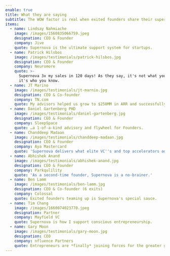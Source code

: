 ```yaml
---
enable: true
title: What they are saying
subtitle: The WOW factor is real when exited founders share their superpowers
items:
  - name: Lindsay Nahmiache
    image: /images/1560835066759.jpeg
    designation: CEO & Founder
    company: Jive
    quote: Supernova is the ultimate support system for startups.
  - name: Patrick Hilsbos
    image: /images/testimonials/patrick-hilsbos.jpg
    designation: CEO & Founder
    company: Neuromore
    quote: >-
      Supernova 3x my sales in 120 days! As they say, it's not what you know,
      it's who you know.
  - name: JT Marino
    image: /images/testimonials/jt-marnio.jpg
    designation: CEO & Co-founder
    company: TN.com
    quote: My advisors helped us grow to $250MM in ARR and successfully exit.
  - name: Daniel Gartenberg PHD
    image: /images/testimonials/daniel-gartenberg.jpg
    designation: CEO & Founder
    company: SleepSpace
    quote: …a 1-of-a-kind advisory and flywheel for Founders.
  - name: Chanddeep Madaan
    image: /images/testimonials/chanddeep-madaan.jpg
    designation: CEO & Founder
    company: Aya Mastercard
    quote: 'Supernova delivers what elite VC''s and top accelerators advertise. '
  - name: Abhishek Anand
    image: /images/testimonials/abhishek-anand.jpg
    designation: CEO & Founder
    company: Parkqulility
    quote: 'As a second-time founder, Supernova is a no-brainer.'
  - name: Ben Lamm
    image: /images/testimonials/ben-lamm.jpg
    designation: CEO & Co-founder (6 exits)
    company: Colossal
    quote: Exited founders teaming up is Supernova's special sauce.
  - name: Tim Chang
    image: /images/1660074023770.jpeg
    designation: Partner
    company: Mayfield VC
    quote: Supernova is how I support conscious entrepreneurship.
  - name: Gary Moon
    image: /images/testimonials/gary-moon.jpg
    designation: CEO
    company: nfluence Partners
    quote: Entrepreneurs are *finally* joining forces for the greater good.
---
```


